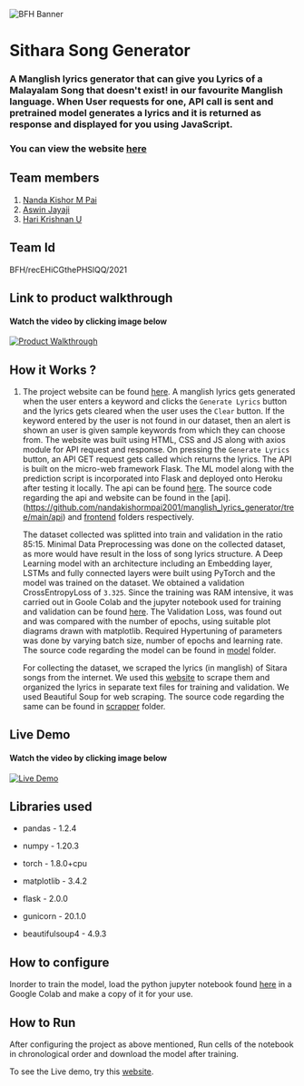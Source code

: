 ![BFH Banner](https://trello-attachments.s3.amazonaws.com/542e9c6316504d5797afbfb9/542e9c6316504d5797afbfc1/39dee8d993841943b5723510ce663233/Frame_19.png)

# Sithara Song Generator 

### A Manglish lyrics generator that can give you Lyrics of a Malayalam Song that doesn't exist! in our favourite Manglish language. When User requests for one, API call is sent and pretrained model generates a lyrics and it is returned as response and displayed for you using JavaScript. 

### You can view the website [here](https://nandakishormpai.co/manglish_lyrics_generator/)

<!-- #### Data Collection

At First we scraped the lyrics(in manglish language) of Sitara songs from the internet. We used this [website](https://www.malayalachalachithram.com/listsongs.php?tot=147&g=1414&p=1) to scrape them and organized the lyrics in separate text files for training and validation. We used Beautiful Soup for web scraping. The source code regarding the same can be found in [scrapper](https://github.com/nandakishormpai2001/manglish_lyrics_generator/tree/main/scrapper) folder.

#### Data Preprocessing and Text Generation model

Minimal Data Preprocessing was done on the collected dataset, as more would have result in the loss of song structure. We split the data into train and validation in the ratio 85:15. A Deep Learning model with an architecture with an Embedding layer, LSTMs and fully connected layers were built using PyTorch and the dataset was trained on the model. We obtained a validation CrossEntropyLoss of `3.325`. Since the training was RAM intensive, it was carried out in Goole Colab and the jupyter notebook used for training and validation can be found [here](https://github.com/nandakishormpai2001/manglish_lyrics_generator/blob/main/model/train_notebook/manglish_lyrics_generator.ipynb)

#### Model Validation

The Validation Loss, was found out and was compared with the number of epochs, using suitable plot diagrams drawn with matplotlib. Required Hypertuning of parameters was done by varying batch size, number of epochs and learning rate. 

The source code regarding the model can be found in [model](https://github.com/nandakishormpai2001/manglish_lyrics_generator/tree/main/model) folder

#### Website and API

The backend was built on the micro-web framework Flask and it contains a function to handle GET request. The lyrics generation script and the model was used. The model was deployed onto Heroku after testing it locally. A website was built on  HTML, CSS, JS along with axios module for API request and response. Then the GET request is sent to the server hosted in Heroku at [api](https://manglish-lyrics-generator.herokuapp.com/.). The demo website is hosted in GitHub Pages and can be found [here](https://nandakishormpai.co/manglish_lyrics_generator/).
 -->
## Team members
1. [Nanda Kishor M Pai](https://github.com/nandakishormpai2001)
2. [Aswin Jayaji](https://github.com/aswinjayaji)
3. [Hari Krishnan U](https://github.com/Harikrishnan6336)


## Team Id

BFH/recEHiCGthePHSlQQ/2021

## Link to product walkthrough

#### Watch the video by clicking image below
<a href="https://drive.google.com/file/d/1yuChJ6B_Xx4VtguGs3tod4iI556RzEOZ/view?usp=sharing"   title="Product Walkthrough" target="_blank" ><img src="https://github.com/nandakishormpai2001/manglish_lyrics_generator/blob/frontend/images/walk.jpg" alt="Product Walkthrough" /></a>
<!-- {% gdrive %} https://drive.google.com/file/d/1yuChJ6B_Xx4VtguGs3tod4iI556RzEOZ/view?usp=sharing {% gdrive %} -->

## How it Works ?

1. The project website can be found [here](https://nandakishormpai.co/manglish_lyrics_generator/). A manglish lyrics gets generated when the user enters a keyword and clicks the `Generate Lyrics` button and the lyrics gets cleared when the user uses the `Clear` button. If the keyword entered by the user is not found in our dataset, then an alert is shown an user is given sample keywords from which they can choose from. The website was built using HTML, CSS and JS along with axios module for API request and response. On pressing the `Generate Lyrics` button, an API GET request gets called which returns the lyrics. The API is built on the micro-web framework Flask. The ML model along with the prediction script is incorporated into Flask and deployed onto Heroku after testing it locally. The api can be found [here](https://manglish-lyrics-generator.herokuapp.com/.). The source code regarding the api and website can be found in the [api].(https://github.com/nandakishormpai2001/manglish_lyrics_generator/tree/main/api) and [frontend](https://github.com/nandakishormpai2001/manglish_lyrics_generator/tree/main/frontend) folders respectively.

      The dataset collected was splitted into train and validation in the ratio 85:15.  Minimal Data Preprocessing was done on the collected dataset, as more would have result in the loss of song lyrics structure. A Deep Learning model with an architecture including an Embedding layer, LSTMs and fully connected layers were built using PyTorch and the model was trained on the dataset. We obtained a validation CrossEntropyLoss of `3.325`. Since the training was RAM intensive, it was carried out in Goole Colab and the jupyter notebook used for training and validation can be found [here](https://github.com/nandakishormpai2001/manglish_lyrics_generator/blob/main/model/train_notebook/manglish_lyrics_generator.ipynb). The Validation Loss, was found out and was compared with the number of epochs, using suitable plot diagrams drawn with matplotlib. Required Hypertuning of parameters was done by varying batch size, number of epochs and learning rate. The source code regarding the model can be found in [model](https://github.com/nandakishormpai2001/manglish_lyrics_generator/tree/main/model) folder.
      
    
      For collecting the dataset, we scraped the lyrics (in manglish) of Sitara songs from the internet. We used this [website](https://www.malayalachalachithram.com/listsongs.php?tot=147&g=1414&p=1) to scrape them and organized the lyrics in separate text files for training and validation. We used Beautiful Soup for web scraping. The source code regarding the same can be found in [scrapper](https://github.com/nandakishormpai2001/manglish_lyrics_generator/tree/main/scrapper) folder.
      
      
## Live Demo

#### Watch the video by clicking image below

<a href="https://drive.google.com/file/d/1gCWtwgyNxcLD44HN93TPg5_brlaXxbWy/view?usp=sharing" target="_blank" title="Live Demo"><img src="https://github.com/nandakishormpai2001/manglish_lyrics_generator/blob/frontend/images/demo.jpg" alt="Live Demo" /></a>

<!-- {% gdrive %} https://drive.google.com/file/d/1gCWtwgyNxcLD44HN93TPg5_brlaXxbWy/view?usp=sharing {% gdrive %} -->

## Libraries used
      

  - pandas - 1.2.4

  - numpy - 1.20.3

  - torch - 1.8.0+cpu

  - matplotlib - 3.4.2

  - flask - 2.0.0

  - gunicorn - 20.1.0

  - beautifulsoup4 - 4.9.3

## How to configure

Inorder to train the model, load the python jupyter notebook found [here](https://colab.research.google.com/drive/1vgdj1Y2Vqwn8QgV4QOd0famMZbwp0Q9-?usp=sharing) in a Google Colab and make a copy of it for your use.

## How to Run

After configuring the project as above mentioned, Run cells of the notebook in chronological order and download the model after training. 

To see the Live demo, try this [website](https://nandakishormpai.co/manglish_lyrics_generator/).
